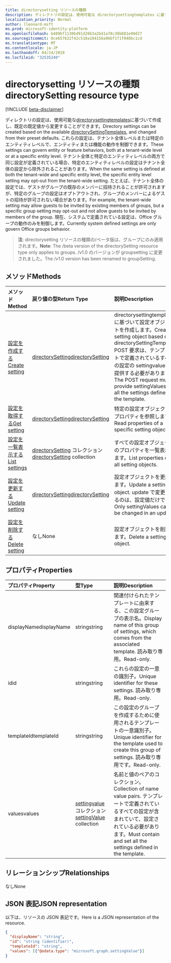```yaml
---
title: directorysetting リソースの種類
description: ディレクトリの設定は、使用可能な directorysettingtemplates に基づいて作成し、既定の既定値から変更することができます。 これらの設定は、テナント全体レベルまたは特定のエンティティレベルで、エンティティまたは機能の動作を制御できます。 テナント全体と特定のエンティティレベルの両方で同じ設定が定義されている場合、特定のエンティティレベルの設定はテナント全体の設定から除外されることがあります。  たとえば、テナント全体の設定では、ゲストがグループの既存のメンバーに招待されることが許可されますが、特定のグループの設定はオプトアウトされ、グループのメンバーによるゲストの招待が許可されない場合があります。 現在、システムで定義されている設定は、Office グループの動作のみを制御します。
localization_priority: Normal
author: lleonard-msft
ms.prod: microsoft-identity-platform
ms.openlocfilehash: b489bf1130bd91d28b3a2b41a78c38b881e90d27
ms.sourcegitcommit: 0ce657622f42c510a104156a96bf1f1f040bc1cd
ms.translationtype: MT
ms.contentlocale: ja-JP
ms.lasthandoff: 04/24/2019
ms.locfileid: "32535240"
---
```

# <a name="directorysetting-resource-type"></a><span data-ttu-id="bd1a0-107">directorysetting リソースの種類</span><span class="sxs-lookup"><span data-stu-id="bd1a0-107">directorySetting resource type</span></span>

[!INCLUDE [beta-disclaimer](../../includes/beta-disclaimer.md)]

<span data-ttu-id="bd1a0-108">ディレクトリの設定は、使用可能な[directorysettingtemplates](directorysettingtemplate.md)に基づいて作成し、既定の既定値から変更することができます。</span><span class="sxs-lookup"><span data-stu-id="bd1a0-108">Directory settings can be created based on the available [directorySettingTemplates](directorysettingtemplate.md), and changed from their preset defaults.</span></span> <span data-ttu-id="bd1a0-109">これらの設定は、テナント全体レベルまたは特定のエンティティレベルで、エンティティまたは機能の動作を制御できます。</span><span class="sxs-lookup"><span data-stu-id="bd1a0-109">These settings can govern entity or feature behaviors, both at a tenant-wide level or at a specific entity level.</span></span> <span data-ttu-id="bd1a0-110">テナント全体と特定のエンティティレベルの両方で同じ設定が定義されている場合、特定のエンティティレベルの設定はテナント全体の設定から除外されることがあります。</span><span class="sxs-lookup"><span data-stu-id="bd1a0-110">When the same setting is defined at both the tenant-wide and specific entity level, the specific entity level setting may opt-out from the tenant-wide setting.</span></span>  <span data-ttu-id="bd1a0-111">たとえば、テナント全体の設定では、ゲストがグループの既存のメンバーに招待されることが許可されますが、特定のグループの設定はオプトアウトされ、グループのメンバーによるゲストの招待が許可されない場合があります。</span><span class="sxs-lookup"><span data-stu-id="bd1a0-111">For example, the tenant-wide setting may allow guests to be invited by existing members of groups, but a specific group setting may opt-out and not allow guests to be invited by members of the group.</span></span> <span data-ttu-id="bd1a0-112">現在、システムで定義されている設定は、Office グループの動作のみを制御します。</span><span class="sxs-lookup"><span data-stu-id="bd1a0-112">Currently system defined settings are only govern Office groups behavior.</span></span>

> <span data-ttu-id="bd1a0-113">**注**: directorysetting リソースの種類の/ベータ版は、グループにのみ適用されます。</span><span class="sxs-lookup"><span data-stu-id="bd1a0-113">**Note**: The /beta version of the directorySetting resource type only applies to groups.</span></span> <span data-ttu-id="bd1a0-114">/v1.0 のバージョンが groupsetting に変更されました。</span><span class="sxs-lookup"><span data-stu-id="bd1a0-114">The /v1.0 version has been renamed to groupSetting.</span></span>

## <a name="methods"></a><span data-ttu-id="bd1a0-115">メソッド</span><span class="sxs-lookup"><span data-stu-id="bd1a0-115">Methods</span></span>

| <span data-ttu-id="bd1a0-116">メソッド</span><span class="sxs-lookup"><span data-stu-id="bd1a0-116">Method</span></span>           | <span data-ttu-id="bd1a0-117">戻り値の型</span><span class="sxs-lookup"><span data-stu-id="bd1a0-117">Return Type</span></span>    |<span data-ttu-id="bd1a0-118">説明</span><span class="sxs-lookup"><span data-stu-id="bd1a0-118">Description</span></span>|
|:---------------|:--------|:----------|
|[<span data-ttu-id="bd1a0-119">設定を作成する</span><span class="sxs-lookup"><span data-stu-id="bd1a0-119">Create setting</span></span>](../api/directorysetting-post-settings.md) | [<span data-ttu-id="bd1a0-120">directorySetting</span><span class="sxs-lookup"><span data-stu-id="bd1a0-120">directorySetting</span></span>](directorysetting.md) |<span data-ttu-id="bd1a0-121">directorysettingtemplate に基づいて設定オブジェクトを作成します。</span><span class="sxs-lookup"><span data-stu-id="bd1a0-121">Create a setting object based on a directorySettingTemplate.</span></span> <span data-ttu-id="bd1a0-122">POST 要求は、テンプレートで定義されているすべての設定の settingvalues を提供する必要があります。</span><span class="sxs-lookup"><span data-stu-id="bd1a0-122">The POST request must provide settingValues for all the settings defined in the template.</span></span>|
|[<span data-ttu-id="bd1a0-123">設定を取得する</span><span class="sxs-lookup"><span data-stu-id="bd1a0-123">Get setting</span></span>](../api/directorysetting-get.md) | [<span data-ttu-id="bd1a0-124">directorySetting</span><span class="sxs-lookup"><span data-stu-id="bd1a0-124">directorySetting</span></span>](directorysetting.md) |<span data-ttu-id="bd1a0-125">特定の設定オブジェクトのプロパティを参照します。</span><span class="sxs-lookup"><span data-stu-id="bd1a0-125">Read properties of a specific setting object.</span></span>|
|[<span data-ttu-id="bd1a0-126">設定を一覧表示する</span><span class="sxs-lookup"><span data-stu-id="bd1a0-126">List settings</span></span>](../api/directorysetting-list.md) | <span data-ttu-id="bd1a0-127">[directorySetting](directorysetting.md) コレクション</span><span class="sxs-lookup"><span data-stu-id="bd1a0-127">[directorySetting](directorysetting.md) collection</span></span> |<span data-ttu-id="bd1a0-128">すべての設定オブジェクトのプロパティを一覧表示します。</span><span class="sxs-lookup"><span data-stu-id="bd1a0-128">List properties of all setting objects.</span></span>|
|[<span data-ttu-id="bd1a0-129">設定を更新する</span><span class="sxs-lookup"><span data-stu-id="bd1a0-129">Update setting</span></span>](../api/directorysetting-update.md) | [<span data-ttu-id="bd1a0-130">directorySetting</span><span class="sxs-lookup"><span data-stu-id="bd1a0-130">directorySetting</span></span>](directorysetting.md)  |<span data-ttu-id="bd1a0-131">設定オブジェクトを更新します。</span><span class="sxs-lookup"><span data-stu-id="bd1a0-131">Update a setting object.</span></span> <span data-ttu-id="bd1a0-132">update で変更できるのは、設定値だけです。</span><span class="sxs-lookup"><span data-stu-id="bd1a0-132">Only settingValues can be changed in an update.</span></span>|
|[<span data-ttu-id="bd1a0-133">設定を削除する</span><span class="sxs-lookup"><span data-stu-id="bd1a0-133">Delete setting</span></span>](../api/directorysetting-delete.md) | <span data-ttu-id="bd1a0-134">なし</span><span class="sxs-lookup"><span data-stu-id="bd1a0-134">None</span></span> |<span data-ttu-id="bd1a0-135">設定オブジェクトを削除します。</span><span class="sxs-lookup"><span data-stu-id="bd1a0-135">Delete a setting object.</span></span> |

## <a name="properties"></a><span data-ttu-id="bd1a0-136">プロパティ</span><span class="sxs-lookup"><span data-stu-id="bd1a0-136">Properties</span></span>
| <span data-ttu-id="bd1a0-137">プロパティ</span><span class="sxs-lookup"><span data-stu-id="bd1a0-137">Property</span></span>     | <span data-ttu-id="bd1a0-138">型</span><span class="sxs-lookup"><span data-stu-id="bd1a0-138">Type</span></span>   |<span data-ttu-id="bd1a0-139">説明</span><span class="sxs-lookup"><span data-stu-id="bd1a0-139">Description</span></span>|
|:---------------|:--------|:----------|
|<span data-ttu-id="bd1a0-140">displayName</span><span class="sxs-lookup"><span data-stu-id="bd1a0-140">displayName</span></span>|<span data-ttu-id="bd1a0-141">string</span><span class="sxs-lookup"><span data-stu-id="bd1a0-141">string</span></span>|<span data-ttu-id="bd1a0-142">関連付けられたテンプレートに由来する、この設定グループの表示名。</span><span class="sxs-lookup"><span data-stu-id="bd1a0-142">Display name of this group of settings, which comes from the associated template.</span></span> <span data-ttu-id="bd1a0-143">読み取り専用。</span><span class="sxs-lookup"><span data-stu-id="bd1a0-143">Read-only.</span></span>|
|<span data-ttu-id="bd1a0-144">id</span><span class="sxs-lookup"><span data-stu-id="bd1a0-144">id</span></span>|<span data-ttu-id="bd1a0-145">string</span><span class="sxs-lookup"><span data-stu-id="bd1a0-145">string</span></span>| <span data-ttu-id="bd1a0-146">これらの設定の一意の識別子。</span><span class="sxs-lookup"><span data-stu-id="bd1a0-146">Unique identifier for these settings.</span></span> <span data-ttu-id="bd1a0-147">読み取り専用。</span><span class="sxs-lookup"><span data-stu-id="bd1a0-147">Read-only.</span></span>|
|<span data-ttu-id="bd1a0-148">templateId</span><span class="sxs-lookup"><span data-stu-id="bd1a0-148">templateId</span></span>|<span data-ttu-id="bd1a0-149">string</span><span class="sxs-lookup"><span data-stu-id="bd1a0-149">string</span></span>| <span data-ttu-id="bd1a0-150">この設定のグループを作成するために使用されるテンプレートの一意識別子。</span><span class="sxs-lookup"><span data-stu-id="bd1a0-150">Unique identifier for the template used to create this group of settings.</span></span> <span data-ttu-id="bd1a0-151">読み取り専用です。</span><span class="sxs-lookup"><span data-stu-id="bd1a0-151">Read-only.</span></span>|
|<span data-ttu-id="bd1a0-152">values</span><span class="sxs-lookup"><span data-stu-id="bd1a0-152">values</span></span>|<span data-ttu-id="bd1a0-153">[settingvalue](settingvalue.md)コレクション</span><span class="sxs-lookup"><span data-stu-id="bd1a0-153">[settingValue](settingvalue.md) collection</span></span>| <span data-ttu-id="bd1a0-154">名前と値のペアのコレクション。</span><span class="sxs-lookup"><span data-stu-id="bd1a0-154">Collection of name value pairs.</span></span> <span data-ttu-id="bd1a0-155">テンプレートで定義されているすべての設定が含まれていて、設定されている必要があります。</span><span class="sxs-lookup"><span data-stu-id="bd1a0-155">Must contain and set all the settings defined in the template.</span></span>|

## <a name="relationships"></a><span data-ttu-id="bd1a0-156">リレーションシップ</span><span class="sxs-lookup"><span data-stu-id="bd1a0-156">Relationships</span></span>
<span data-ttu-id="bd1a0-157">なし</span><span class="sxs-lookup"><span data-stu-id="bd1a0-157">None</span></span>


## <a name="json-representation"></a><span data-ttu-id="bd1a0-158">JSON 表記</span><span class="sxs-lookup"><span data-stu-id="bd1a0-158">JSON representation</span></span>

<span data-ttu-id="bd1a0-159">以下は、リソースの JSON 表記です。</span><span class="sxs-lookup"><span data-stu-id="bd1a0-159">Here is a JSON representation of the resource.</span></span>

<!-- {
  "blockType": "resource",
  "optionalProperties": [

  ],
  "@odata.type": "microsoft.graph.directorySetting"
}-->

```json
{
  "displayName": "string",
  "id": "string (identifier)",
  "templateId": "string",
  "values": [{"@odata.type": "microsoft.graph.settingValue"}]
}

```

<!-- uuid: 8fcb5dbc-d5aa-4681-8e31-b001d5168d79
2015-10-25 14:57:30 UTC -->
<!--
{
  "type": "#page.annotation",
  "description": "directorySetting resource",
  "keywords": "",
  "section": "documentation",
  "tocPath": "",
  "suppressions": [
    "Error: /api-reference/beta/resources/directorysetting.md:\r\n      Exception processing links.\r\n    System.ArgumentException: Link Definition was null. Link text: !INCLUDE [beta-disclaimer](../../includes/beta-disclaimer.md)\r\n      at ApiDoctor.Validation.DocFile.get_LinkDestinations()\r\n      at ApiDoctor.Validation.DocSet.ValidateLinks(Boolean includeWarnings, String[] relativePathForFiles, IssueLogger issues, Boolean requireFilenameCaseMatch, Boolean printOrphanedFiles)"
  ]
}
-->
